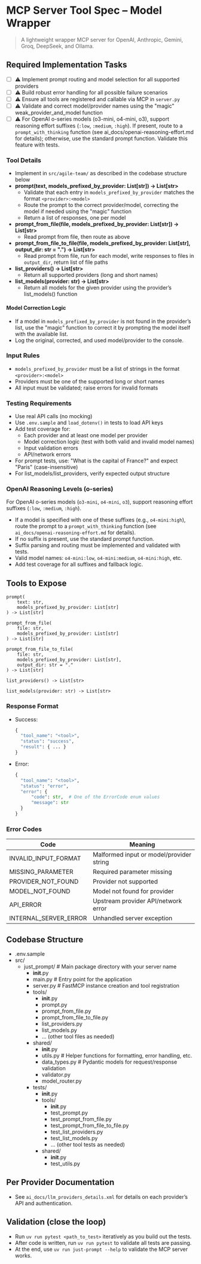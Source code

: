 # MCP Server Tool Spec – Model Wrapper

> A lightweight wrapper MCP server for OpenAI, Anthropic, Gemini, Groq, DeepSeek, and Ollama.

## Required Implementation Tasks

- [ ] ⚠️ Implement prompt routing and model selection for all supported providers
- [ ] ⚠️ Build robust error handling for all possible failure scenarios
- [ ] ⚠️ Ensure all tools are registered and callable via MCP in `server.py`
- [ ] ⚠️ Validate and correct model/provider names using the "magic" weak_provider_and_model function
- [ ] ⚠️ For OpenAI o-series models (o3-mini, o4-mini, o3), support reasoning effort suffixes (`:low`, `:medium`, `:high`). If present, route to a `prompt_with_thinking` function (see ai_docs/openai-reasoning-effort.md for details); otherwise, use the standard prompt function. Validate this feature with tests.

### Tool Details

- Implement in `src/agile-team/` as described in the codebase structure below
- **prompt(text, models_prefixed_by_provider: List[str]) -> List[str>**
  - Validate that each entry in `models_prefixed_by_provider` matches the format `<provider>:<model>`
  - Route the prompt to the correct provider/model, correcting the model if needed using the "magic" function
  - Return a list of responses, one per model
- **prompt_from_file(file, models_prefixed_by_provider: List[str]) -> List[str>**
  - Read prompt from file, then route as above
- **prompt_from_file_to_file(file, models_prefixed_by_provider: List[str], output_dir: str = ".") -> List[str>**
  - Read prompt from file, run for each model, write responses to files in `output_dir`, return list of file paths
- **list_providers() -> List[str>**
  - Return all supported providers (long and short names)
- **list_models(provider: str) -> List[str>**
  - Return all models for the given provider using the provider’s list_models() function

#### Model Correction Logic

- If a model in `models_prefixed_by_provider` is not found in the provider’s list, use the "magic" function to correct it by prompting the model itself with the available list.
- Log the original, corrected, and used model/provider to the console.

### Input Rules

- `models_prefixed_by_provider` must be a list of strings in the format `<provider>:<model>`
- Providers must be one of the supported long or short names
- All input must be validated; raise errors for invalid formats

### Testing Requirements

- Use real API calls (no mocking)
- Use `.env.sample` and `load_dotenv()` in tests to load API keys
- Add test coverage for:
  - Each provider and at least one model per provider
  - Model correction logic (test with both valid and invalid model names)
  - Input validation errors
  - API/network errors
- For prompt tests, use: "What is the capital of France?" and expect "Paris" (case-insensitive)
- For list_models/list_providers, verify expected output structure

### OpenAI Reasoning Levels (o-series)

For OpenAI o-series models (`o3-mini`, `o4-mini`, `o3`), support reasoning effort suffixes (`:low`, `:medium`, `:high`).
- If a model is specified with one of these suffixes (e.g., `o4-mini:high`), route the prompt to a `prompt_with_thinking` function (see `ai_docs/openai-reasoning-effort.md` for details).
- If no suffix is present, use the standard prompt function.
- Suffix parsing and routing must be implemented and validated with tests.
- Valid model names: `o4-mini:low`, `o4-mini:medium`, `o4-mini:high`, etc.
- Add test coverage for all suffixes and fallback logic.

## Tools to Expose

```text
prompt(
    text: str,
    models_prefixed_by_provider: List[str]
) -> List[str]

prompt_from_file(
    file: str,
    models_prefixed_by_provider: List[str]
) -> List[str]

prompt_from_file_to_file(
    file: str,
    models_prefixed_by_provider: List[str],
    output_dir: str = "."
) -> List[str]

list_providers() -> List[str>

list_models(provider: str) -> List[str>
```

### Response Format

- Success:
  ```python
  {
    "tool_name": "<tool>",
    "status": "success",
    "result": { ... }
  }
  ```
- Error:
  ```python
  {
    "tool_name": "<tool>",
    "status": "error",
    "error": {
        "code": str,  # One of the ErrorCode enum values
        "message": str
    }
  }
  ```

### Error Codes

| Code | Meaning |
|------|---------|
| INVALID_INPUT_FORMAT | Malformed input or model/provider string |
| MISSING_PARAMETER    | Required parameter missing |
| PROVIDER_NOT_FOUND   | Provider not supported |
| MODEL_NOT_FOUND      | Model not found for provider |
| API_ERROR            | Upstream provider API/network error |
| INTERNAL_SERVER_ERROR| Unhandled server exception |

## Codebase Structure

- .env.sample
- src/
    - just_prompt/                   # Main package directory with your server name
        - __init__.py
        - main.py             # Entry point for the application
        - server.py           # FastMCP instance creation and tool registration
        - tools/
            - __init__.py
            - prompt.py
            - prompt_from_file.py
            - prompt_from_file_to_file.py
            - list_providers.py
            - list_models.py
            - ... (other tool files as needed)
        - shared/
            - __init__.py
            - utils.py        # Helper functions for formatting, error handling, etc.
            - data_types.py   # Pydantic models for request/response validation
            - validator.py
            - model_router.py
        - tests/
            - __init__.py
            - tools/
                - __init__.py
                - test_prompt.py
                - test_prompt_from_file.py
                - test_prompt_from_file_to_file.py
                - test_list_providers.py
                - test_list_models.py
                - ... (other tool tests as needed)
            - shared/
                - __init__.py
                - test_utils.py

## Per Provider Documentation

- See `ai_docs/llm_providers_details.xml` for details on each provider’s API and authentication.

## Validation (close the loop)

- Run `uv run pytest <path_to_test>` iteratively as you build out the tests.
- After code is written, run `uv run pytest` to validate all tests are passing.
- At the end, use `uv run just-prompt --help` to validate the MCP server works.

